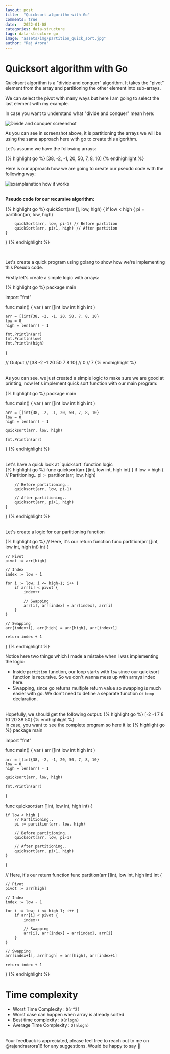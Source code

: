 ```yaml
---
layout: post
title:  "Quicksort algorithm with Go"
comments: true
date:   2022-01-08
categories: data-structure
tags: data-structure go
image: "assets/img/partition_quick_sort.jpg"
author: "Raj Arora"
---
```


# Quicksort algorithm with Go

Quicksort algorithm is a "divide and conquer" algorithm. It takes the "pivot" element from the array and partitioning the other element into sub-arrays.

We can select the pivot with many ways but here I am going to select the last element with my example.


In case you want to understand what "divide and conquer" mean here:

![Divide and conquer screenshot](/assets/img/divide_conquer.jpg)

As you can see in screenshot above, it is partitioning the arrays we will be using the same approach here with go to create this algorithm.

Let's assume we have the following arrays:

{% highlight go %}
[38, -2, -1, 20, 50, 7, 8, 10]
{% endhighlight %}


Here is our approach how we are going to create our pseudo code with the following way:

![examplanation how it works](/assets/img/partition_quick_sort.jpg)

<br/>
<b>Pseudo code for our recursive algorithm:</b>

{% highlight go %}
quickSort(arr [], low, high) {
	if low < high {
		pi = partition(arr, low, high)

		quickSort(arr, low, pi-1) // Before partition
		quickSort(arr, pi+1, high) // After partition
	}
}
{% endhighlight %}

<br/>

Let's create a quick program using golang to show how we're implementing this Pseudo code.

Firstly let's create a simple logic with arrays:

{% highlight go %}
package main

import "fmt"

func main() {
	var (
		arr  []int
		low  int
		high int
	)

	arr = []int{38, -2, -1, 20, 50, 7, 8, 10}
	low = 0
	high = len(arr) - 1

	fmt.Println(arr)
	fmt.Println(low)
	fmt.Println(high)
}

// Output
// [38 -2 -1 20 50 7 8 10]
// 0
// 7
{% endhighlight %}

<br/>
As you can see, we just created a simple logic to make sure we are good at printing, now let's implement quick sort function with our main program:

{% highlight go %}
package main

func main() {
	var (
		arr  []int
		low  int
		high int
	)

	arr = []int{38, -2, -1, 20, 50, 7, 8, 10}
	low = 0
	high = len(arr) - 1

	quicksort(arr, low, high)
    
    fmt.Println(arr)
}
{% endhighlight %}

<br/>
Let's have a quick look at `quicksort` function logic

<br/>
{% highlight go %}
func quicksort(arr []int, low int, high int) {
	if low < high {
		// Partitioning..
		pi := partition(arr, low, high)

		// Before partitioning..
		quicksort(arr, low, pi-1)

		// After partitioning..
		quicksort(arr, pi+1, high)
	}
}
{% endhighlight %}

<br/>
Let's create a logic for our partitioning function

{% highlight go %}
// Here, it's our return function
func partition(arr []int, low int, high int) int {

	// Pivot
	pivot := arr[high]

	// Index
	index := low - 1

	for i := low; i <= high-1; i++ {
		if arr[i] < pivot {
			index++

			// Swapping
			arr[i], arr[index] = arr[index], arr[i]
		}
	}

	// Swapping
	arr[index+1], arr[high] = arr[high], arr[index+1]

	return index + 1
}
{% endhighlight %}
<br/>

Notice here two things which I made a mistake when I was implementing the logic:

- Inside `partition` function, our loop starts with `low` since our quicksort function is recursive. So we don't wanna mess up with arrays index here.
- Swapping, since go returns multiple return value so swapping is much easier with go. We don't need to define a separate function or `temp` declaration.

<br/>
Hopefully, we should get the following output:
{% highlight go %}
[-2 -1 7 8 10 20 38 50]
{% endhighlight %}


<br/>
In case, you want to see the complete program so here it is:
{% highlight go %}
package main

import "fmt"

func main() {
	var (
		arr  []int
		low  int
		high int
	)

	arr = []int{38, -2, -1, 20, 50, 7, 8, 10}
	low = 0
	high = len(arr) - 1

	quicksort(arr, low, high)

	fmt.Println(arr)
}

func quicksort(arr []int, low int, high int) {

	if low < high {
		// Partitioning..
		pi := partition(arr, low, high)

		// Before partitioning..
		quicksort(arr, low, pi-1)

		// After partitioning..
		quicksort(arr, pi+1, high)
	}
}

// Here, it's our return function
func partition(arr []int, low int, high int) int {

	// Pivot
	pivot := arr[high]

	// Index
	index := low - 1

	for i := low; i <= high-1; i++ {
		if arr[i] < pivot {
			index++

			// Swapping
			arr[i], arr[index] = arr[index], arr[i]
		}
	}

	// Swapping
	arr[index+1], arr[high] = arr[high], arr[index+1]

	return index + 1
}
{% endhighlight %}


# Time complexity

- Worst Time Complexity : `O(n^2)`
- Worst case can happen when array is already sorted
- Best time complexity : `O(nlogn)`
- Average Time Complexity : `O(nlogn)`

<br/>
Your feedback is appreciated, please feel free to reach out to me on @rajendraarora16 for any suggestions. 
Would be happy to say 👋
